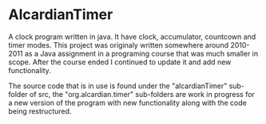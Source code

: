 # AlcardianTimer
A clock program written in java. It have clock, accumulator, countcown and timer modes.
This project was originaly written somewhere around 2010-2011 as a Java assignment in a programing course that was much smaller in scope. After the course ended I continued to update it and add new functionality.

The source code that is in use is found under the "alcardianTimer" sub-folder of src, the "org.alcardian.timer" sub-folders are work in progress for a new version of the program with new functionality along with the code being restructured.
